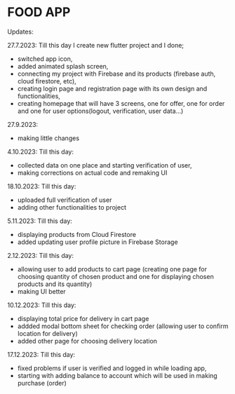 # FOOD APP
Updates:

27.7.2023: Till this day I create new flutter project and I done;
- switched app icon,
- added animated splash screen,
- connecting my project with Firebase and its products (firebase auth, cloud firestore, etc),
- creating login page and registration page with its own design and functionalities,
- creating homepage that will have 3 screens, one for offer, one for order and one for user options(logout, verification, user data...)


27.9.2023:
- making little changes

4.10.2023: Till this day:
- collected data on one place and starting verification of user,
- making corrections on actual code and remaking UI
 
18.10.2023: Till this day:
- uploaded full verification of user  
- adding other functionalities to project

5.11.2023: Till this day:
- displaying products from Cloud Firestore
- added updating user profile picture in Firebase Storage

2.12.2023: Till this day:
- allowing user to add products to cart page (creating one page for choosing quantity of chosen product and one for displaying chosen products and its quantity)
- making UI better

10.12.2023: Till this day:
- displaying total price for delivery in cart page
- addded modal bottom sheet for checking order (allowing user to confirm location for delivery)
- added other page for choosing delivery location

17.12.2023: Till this day: 
- fixed problems if user is verified and logged in while loading app,
- starting with adding balance to account which will be used in making purchase (order)